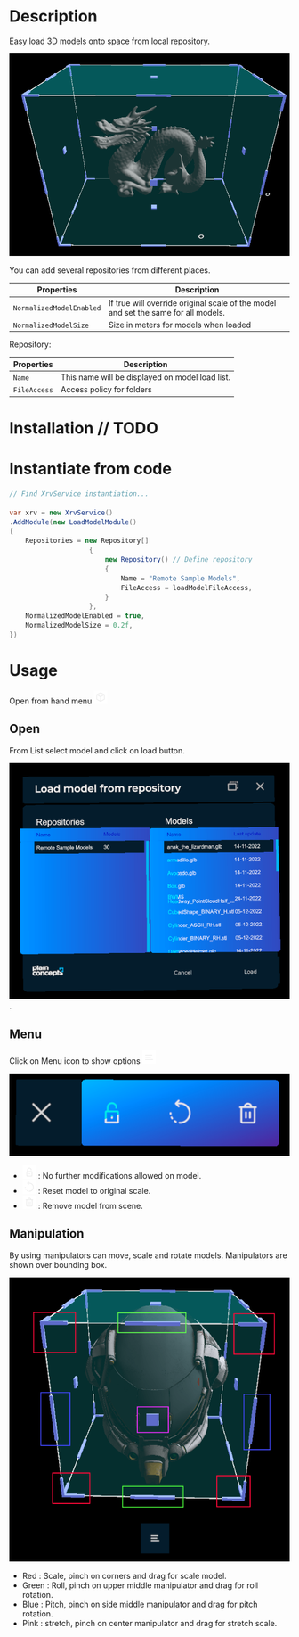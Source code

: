 # Description

Easy load 3D models onto space from local repository.

![Dragon](images/snapshot2.png)

You can add several repositories from different places.

| Properties               | Description                                                                        |
| ------------------------ | ---------------------------------------------------------------------------------- |
| `NormalizedModelEnabled` | If true will override original scale of the model and set the same for all models. |
| `NormalizedModelSize`    | Size in meters for models when loaded                                              |

Repository:

| Properties   | Description                                     |
| ------------ | ----------------------------------------------- |
| `Name`       | This name will be displayed on model load list. |
| `FileAccess` | Access policy for folders                       |

# Installation // TODO

# Instantiate from code

```csharp
// Find XrvService instantiation...

var xrv = new XrvService()
.AddModule(new LoadModelModule()
{
    Repositories = new Repository[]
                    {
                        new Repository() // Define repository
                        {
                            Name = "Remote Sample Models",
                            FileAccess = loadModelFileAccess,
                        }
                    },
    NormalizedModelEnabled = true,
    NormalizedModelSize = 0.2f,
})
```

# Usage

Open from hand menu ![hand menu icon](images/addModel.png)

## Open

From List select model and click on load button.

![Model list](images/snapshot.png).

## Menu

Click on Menu icon to show options ![Menu icon](images/hamburger.png)

![Menu open](images/menuOpen.png)

- ![lock](images/locked.png) : No further modifications allowed on model.
- ![reset](images/reset.png) : Reset model to original scale.
- ![remove](images/delete.png) : Remove model from scene.

## Manipulation

By using manipulators can move, scale and rotate models.
Manipulators are shown over bounding box.

![Manipulators](images/manipulators.png)

- Red : Scale, pinch on corners and drag for scale model.
- Green : Roll, pinch on upper middle manipulator and drag for roll rotation.
- Blue : Pitch, pinch on side middle manipulator and drag for pitch rotation.
- Pink : stretch, pinch on center manipulator and drag for stretch scale.
